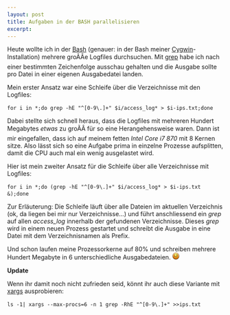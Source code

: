 ```yaml
---
layout: post
title: Aufgaben in der BASH parallelisieren
excerpt: 
---
```

Heute wollte ich in der [Bash][0] (genauer: in der Bash meiner [Cygwin][1]-Installation) mehrere groÃÂe Logfiles durchsuchen. Mit [grep][2] habe ich nach einer bestimmten Zeichenfolge ausschau gehalten und die Ausgabe sollte pro Datei in einer eigenen Ausgabedatei landen.

Mein erster Ansatz war eine Schleife über die Verzeichnisse mit den Logfiles:

    for i in *;do grep -hE "^[0-9\.]+" $i/access_log* > $i-ips.txt;done

Dabei stellte sich schnell heraus, dass die Logfiles mit mehreren Hundert Megabytes *etwas* zu groÃÂ für so eine Herangehensweise waren. Dann ist mir eingefallen, dass ich auf meinem fetten *Intel Core i7 870* mit 8 Kernen sitze. Also lässt sich so eine Aufgabe prima in einzelne Prozesse aufsplitten, damit die CPU auch mal ein wenig ausgelastet wird.

Hier ist mein zweiter Ansatz für die Schleife über alle Verzeichnisse mit Logfiles:

    for i in *;do (grep -hE "^[0-9\.]+" $i/access_log* > $i-ips.txt &);done

Zur Erläuterung: Die Schleife läuft über alle Dateien im aktuellen Verzeichnis (ok, da liegen bei mir nur Verzeichnisse...) und führt anschliessend ein *grep* auf allen *access_log* innerhalb der gefundenen Verzeichnisse. Dieses *grep* wird in einem neuen Prozess gestartet und schreibt die Ausgabe in eine Datei mit dem Verzeichnisnamen als Prefix.

Und schon laufen meine Prozessorkerne auf 80% und schreiben mehrere Hundert Megabyte in 6 unterschiedliche Ausgabedateien. ![;-)](/img/emotes/face-wink.png)

**Update**

Wenn ihr damit noch nicht zufrieden seid, könnt ihr auch diese Variante mit [xargs][3] ausprobieren:

    ls -1| xargs --max-procs=6 -n 1 grep -RhE "^[0-9\.]+" >>ips.txt

[0]: http://tldp.org/LDP/abs/html/
[1]: http://cygwin.com/
[2]: http://linux.die.net/man/1/grep
[3]: http://linux.die.net/man/1/xargs

